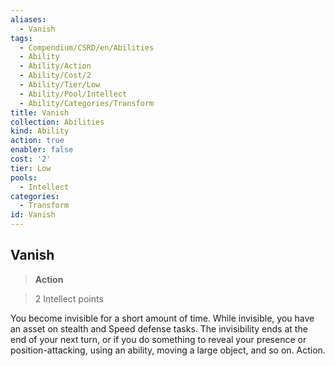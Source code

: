 ```yaml
---
aliases:
  - Vanish
tags:
  - Compendium/CSRD/en/Abilities
  - Ability
  - Ability/Action
  - Ability/Cost/2
  - Ability/Tier/Low
  - Ability/Pool/Intellect
  - Ability/Categories/Transform
title: Vanish
collection: Abilities
kind: Ability
action: true
enabler: false
cost: '2'
tier: Low
pools:
  - Intellect
categories:
  - Transform
id: Vanish
---
```

## Vanish    
>**Action**    
>2 Intellect points  
    
You become invisible for a short amount of time. While invisible, you have an asset on stealth and Speed defense tasks. The invisibility ends at the end of your next turn, or if you do something to reveal your presence or position-attacking, using an ability, moving a large object, and so on. Action.
